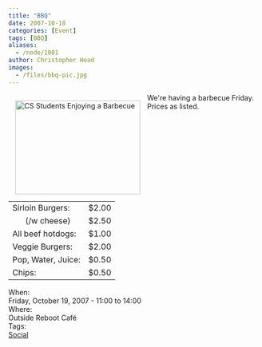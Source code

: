 ```yaml
---
title: "BBQ"
date: 2007-10-18
categories: [Event]
tags: [BBQ]
aliases:
  - /node/1001
author: Christopher Head
images:
  - /files/bbq-pic.jpg
---
```


<div class="field field-name-body field-type-text-with-summary field-label-hidden"><div class="field-items"><div class="field-item even"><p><img src="/files/bbq-pic.jpg" width="250" height="188" alt="CS Students Enjoying a Barbecue" style="float: left; padding: 1em;"></p>
<p>We&apos;re having a barbecue Friday. Prices as listed.</p>
<table border="0" style="clear: left;">
<tbody><tr>
<td>Sirloin Burgers:</td>
<td>$2.00 </td>
</tr>
<tr>
<td>&#xA0;&#xA0;&#xA0;&#xA0;&#xA0;&#xA0;(/w cheese)</td>
<td>$2.50</td>
</tr>
<tr>
<td>All beef hotdogs:</td>
<td>$1.00</td>
</tr>
<tr>
<td>Veggie Burgers:</td>
<td>$2.00</td>
</tr>
<tr>
<td>Pop, Water, Juice:</td>
<td>$0.50</td>
</tr>
<tr>
<td>Chips:</td>
<td>$0.50</td>
</tr>
</tbody></table>
</div></div></div><div class="field field-name-field-dates field-type-datetime field-label-above"><div class="field-label">When:&#xA0;</div><div class="field-items"><div class="field-item even"><span class="date-display-single">Friday, October 19, 2007 - <span class="date-display-range"><span class="date-display-start">11:00</span> to <span class="date-display-end">14:00</span></span></span></div></div></div><div class="field field-name-field-location field-type-text field-label-above"><div class="field-label">Where:&#xA0;</div><div class="field-items"><div class="field-item even">Outside Reboot Caf&#xE9;</div></div></div>    <footer>
    <div class="field field-name-field-tags field-type-taxonomy-term-reference field-label-above"><div class="field-label">Tags:&#xA0;</div><div class="field-items"><div class="field-item even"><a href="/social">Social</a></div></div></div>      </footer>
